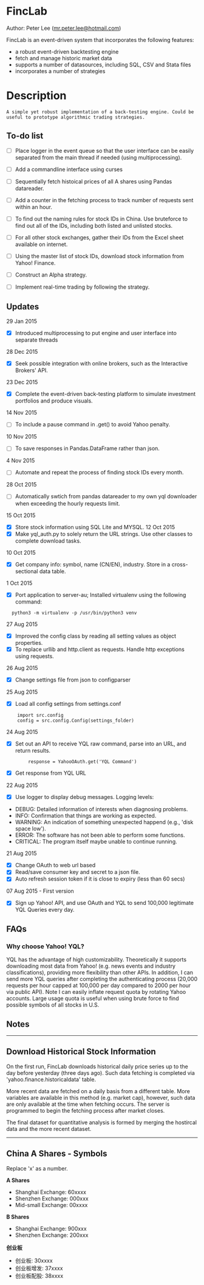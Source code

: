 FincLab
=======

Author: Peter Lee (mr.peter.lee@hotmail.com)

FincLab is an event-driven system that incorporates the following features:
 - a robust event-driven backtesting engine
 - fetch and manage historic market data
 - supports a number of datasources, including SQL, CSV and Stata files
 - incorporates a number of strategies

# Description
    A simple yet robust implementation of a back-testing engine. Could be useful to prototype algorithmic trading strategies.


## To-do list
- [ ] Place logger in the event queue so that the user interface can be easily separated from the main thread if needed (using multiprocessing).
- [ ] Add a commandline interface using curses
- [ ] Sequentially fetch histoical prices of all A shares using Pandas datareader.
- [ ] Add a counter in the fetching process to track number of requests sent within an hour.
- [ ] To find out the naming rules for stock IDs in China. Use bruteforce to find out all of the IDs, including both listed and unlisted stocks.
- [ ] For all other stock exchanges, gather their IDs from the Excel sheet available on internet.
- [ ] Using the master list of stock IDs, download stock information from Yahoo! Finance.
- [ ] Construct an Alpha strategy.
- [ ] Implement real-time trading by following the strategy.


## Updates

29 Jan 2015
- [X]  Introduced multiprocessing to put engine and user interface into separate threads

28 Dec 2015
- [X] Seek possible integration with online brokers, such as the Interactive Brokers' API.

23 Dec 2015
- [X] Complete the event-driven back-testing platform to simulate investment portfolios and produce visuals.

14 Nov 2015
- [ ] To include a pause command in .get() to avoid Yahoo penalty.

10 Nov 2015
- [ ] To save responses in Pandas.DataFrame rather than json.

4 Nov 2015
- [ ] Automate and repeat the process of finding stock IDs every month.

28 Oct 2015
- [ ] Automatically swtich from pandas datareader to my own yql downloader when exceeding the hourly requests limit.

15 Oct 2015
- [X] Store stock information using SQL Lite and MYSQL.
12 Oct 2015
- [X] Make yql_auth.py to solely return the URL strings. Use other classes to complete download tasks.

10 Oct 2015
- [X] Get company info: symbol, name (CN/EN), industry. Store in a cross-sectional data table.

1 Oct 2015
- [X] Port application to server-au; Installed virtualenv using the following
  command:
```
  python3 -m virtualenv -p /usr/bin/python3 venv
```

27 Aug 2015
- [X] Improved the config class by reading all setting values as object properties.
- [X] To replace urllib and http.client as requests. Handle http exceptions using requests.

26 Aug 2015
- [X] Change settings file from json to configparser

25 Aug 2015
- [X] Load all config settings from settings.conf
```
    import src.config
    config = src.config.Config(settings_folder)
```

24 Aug 2015
- [X] Set out an API to receive YQL raw command, parse into an URL, and return results.
```
        response = YahooOAuth.get('YQL Command')
```
        
- [X] Get response from YQL URL

22 Aug 2015
- [X] Use logger to display debug messages. Logging levels:
 - DEBUG: Detailed information of interests when diagnosing problems.
 - INFO: Confirmation that things are working as expected.
 - WARNING: An indication of something unexpected happend (e.g., 'disk space low').
 - ERROR: The software has not been able to perform some functions.
 - CRITICAL: The program itself maybe unable to continue running.

21 Aug 2015
- [X] Change OAuth to web url based
- [X] Read/save consumer key and secret to a json file.
- [X] Auto refresh session token if it is close to expiry (less than 60 secs)

07 Aug 2015 - First version
- [X] Sign up Yahoo! API, and use OAuth and YQL to send 100,000 legitimate YQL Queries every day.

## FAQs

### Why choose Yahoo! YQL?
YQL has the advantage of high customizability. Theoretically it supports downloading most data from Yahoo! (e.g. news events and industry classifications), providing more flexibility than other APIs.
In addition, I can send more YQL queries after completing the authenticating process (20,000 requests per hour capped at 100,000 per day compared to 2000 per hour via public API). Note I can easily inflate request quota by rotating Yahoo accounts. Large usage quota is useful when using brute force to find possible symbols of all stocks in U.S.


## Notes
-------------------------------------
Download Historical Stock Information
-------------------------------------
On the first run, FincLab downloads historical daily price series up to the day before yesterday (three days ago). Such data fetching is completed via 'yahoo.finance.historicaldata' table.

More recent data are fetched on a daily basis from a different table. More variables are available in this method (e.g. market cap), however, such data are only available at the time when fetching occurs. The server is programmed to begin the fetching process after market closes.

The final dataset for quantitative analysis is formed by merging the hostircal data and the more recent dataset.

------------------------
China A Shares - Symbols
------------------------
Replace 'x' as a number.

**A Shares**
- Shanghai Exchange: 60xxxx
- Shenzhen Exchange: 000xxx
- Mid-small Exchange: 00xxxx

**B Shares**
- Shanghai Exchange: 900xxx
- Shenzhen Exchange: 200xxx

**创业板**
- 创业板: 30xxxx
- 创业板增发: 37xxxx
- 创业板配股: 38xxxx

